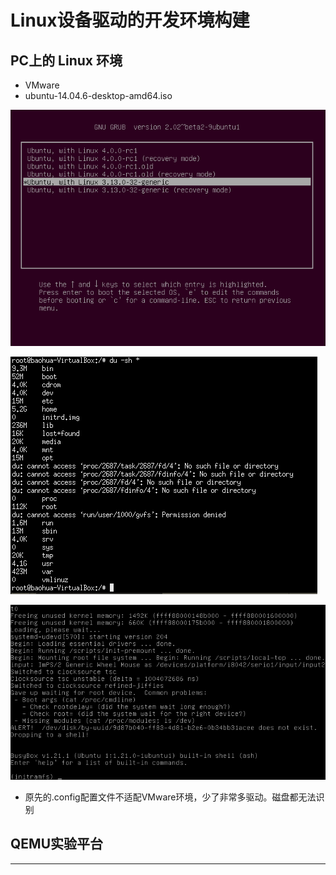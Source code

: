 # Linux设备驱动的开发环境构建

## PC上的 Linux 环境

* VMware
* ubuntu-14.04.6-desktop-amd64.iso


![20191103_163739_55](image/20191103_163739_55.png)

![20191103_164129_57](image/20191103_164129_57.png)

![20191103_172118_38](image/20191103_172118_38.png)

* 原先的.config配置文件不适配VMware环境，少了非常多驱动。磁盘都无法识别

## QEMU实验平台








---
